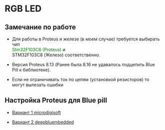 # RGB LED

## Замечание по работе
- Для работы в Proteus и железе (в моем случае) требуется выбирать чип<br> 
<span style="color:green">Stm32F103C6 (Proteus)</span> и <br> 
STM32F103C8 (Железо) соответственно. <br>
- Версия Proteus 8.13 (Ранее была 8.16 не удавалось подцепить Blue Pill к библиотеке).

- Если не ограничивать ток по цепям (установкой резисторов) то могут вылезать ошибки


## Настройка Proteus для Blue pill
- [Вариант 1 microdigisoft](https://microdigisoft.com/how-to-install-stm32-proteus-simulation-library/)  <br>

- [Вариант 2 deepbluembedded](https://deepbluembedded.com/stm32-proteus-library-bluepill-simulation-stm32f103c6/)  <br>

